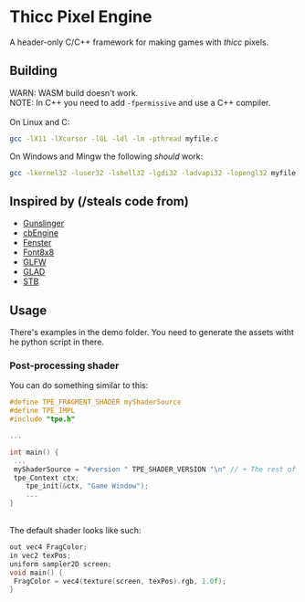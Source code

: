 # Thicc Pixel Engine
A header-only C/C++ framework for making games with *thicc* pixels.
## Building
WARN: WASM build doesn't work.
<br>
NOTE: In C++ you need to add `-fpermissive` and use a C++ compiler.
<br> 
<br>
On Linux and C:
```sh
gcc -lX11 -lXcursor -lGL -ldl -lm -pthread myfile.c
```
On Windows and Mingw the following *should* work:
```sh
gcc -lkernel32 -luser32 -lshell32 -lgdi32 -ladvapi32 -lopengl32 myfile.c
```
## Inspired by (/steals code from)
 - [Gunslinger](https://github.com/MrFrenik/gunslinger)
 - [cbEngine](https://github.com/Ceebox/cbEngine)
 - [Fenster](https://github.com/zserge/fenster)
 - [Font8x8](https://github.com/daveythacher/font8x8)
 - [GLFW](https://github.com/glfw/glfw)
 - [GLAD](https://github.com/Dav1dde/glad)
 - [STB](https://github.com/nothings/stb)

## Usage
There's examples in the demo folder. You need to generate the assets witht he python script in there.

### Post-processing shader
You can do something similar to this:
```C
#define TPE_FRAGMENT_SHADER myShaderSource
#define TPE_IMPL
#include "tpe.h"

...

int main() {
 ...
 myShaderSource = "#version " TPE_SHADER_VERSION "\n" // + The rest of your source.
 tpe_Context ctx;
	tpe_init(&ctx, "Game Window");
	...
}
```
<br>
The default shader looks like such:

```C
out vec4 FragColor;
in vec2 texPos;
uniform sampler2D screen;
void main() {
 FragColor = vec4(texture(screen, texPos).rgb, 1.0f);
}
```
